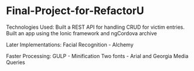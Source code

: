 # Final-Project-for-RefactorU

Technologies Used:
Built a REST API for handling CRUD for victim entries.
Built an app using the Ionic framework and ngCordova archive


Later Implementations:
Facial Recognition - Alchemy

Faster Processing:
GULP - Minification
Two fonts - Arial and Georgia
Media Queries
